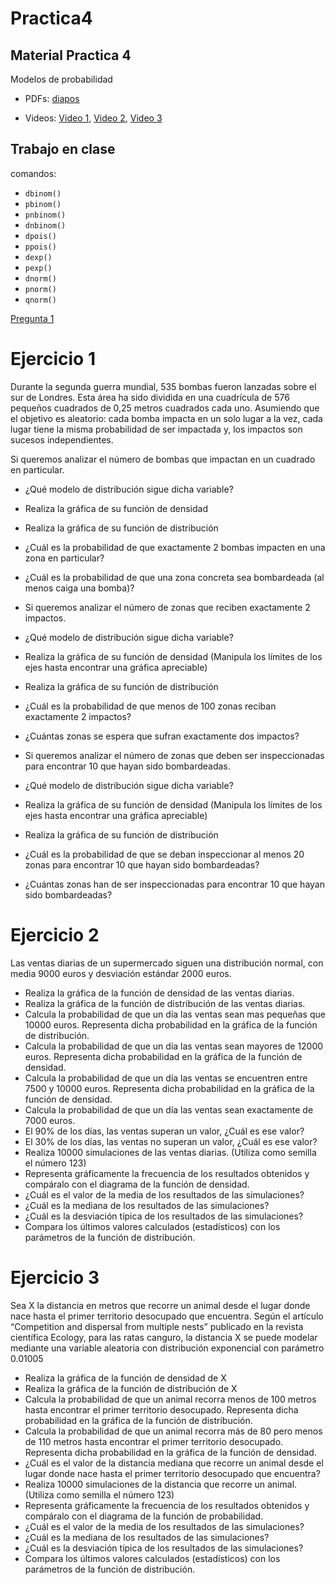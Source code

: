 # Practica4

## Material Practica 4 

Modelos de probabilidad

- PDFs: [diapos](https://github.com/alejandro-isglobal/alejandro-isglobal.github.io/blob/master/slides/Practica5.pdf)

- Videos: [Video 1](https://youtu.be/WMRgZEuSSBU), [Video 2](https://youtu.be/MG0W5-Sw48U), [Video 3](https://youtu.be/awQ34qKnZSw)

## Trabajo en clase

comandos:

- <code>dbinom()</code>
- <code>pbinom()</code>
- <code>pnbinom()</code>
- <code>dnbinom()</code>
- <code>dpois()</code>
- <code>ppois()</code>
- <code>dexp()</code>
- <code>pexp()</code>
- <code>dnorm()</code>
- <code>pnorm()</code>
- <code>qnorm()</code>



[Pregunta 1](Pregunta1.png)


# Ejercicio 1

Durante la segunda guerra mundial, 535 bombas fueron lanzadas sobre el sur de Londres. Esta área ha sido dividida en una cuadrícula de 576 pequeños cuadrados de 0,25 metros cuadrados cada uno. Asumiendo que el objetivo es aleatorio: cada bomba impacta en un solo lugar a la vez, cada lugar tiene la misma probabilidad de ser impactada y, los impactos son sucesos independientes.

Si queremos analizar el número de bombas que impactan en un cuadrado en particular. 
- ¿Qué modelo de distribución sigue dicha variable? 

- Realiza la gráfica de su función de densidad

- Realiza la gráfica de su función de distribución
- ¿Cuál es la probabilidad de que exactamente 2 bombas impacten en una zona en particular?
- ¿Cuál es la probabilidad de que una zona concreta sea bombardeada (al menos caiga una bomba)?
- Si queremos analizar el número de zonas que reciben exactamente 2 impactos.
- ¿Qué modelo de distribución sigue dicha variable? 

- Realiza la gráfica de su función de densidad (Manipula los límites de los ejes hasta encontrar una gráfica apreciable)
- Realiza la gráfica de su función de distribución
- ¿Cuál es la probabilidad de que menos de 100 zonas reciban exactamente 2 impactos?
- ¿Cuántas zonas se espera que sufran exactamente dos impactos?

- Si queremos analizar el número de zonas que deben ser inspeccionadas para encontrar 10 que hayan sido bombardeadas.
- ¿Qué modelo de distribución sigue dicha variable? 
- Realiza la gráfica de su función de densidad (Manipula los límites de los ejes hasta encontrar una gráfica apreciable)
- Realiza la gráfica de su función de distribución
- ¿Cuál es la probabilidad de que se deban inspeccionar al menos 20 zonas para encontrar 10 que hayan sido bombardeadas?
- ¿Cuántas zonas han de ser inspeccionadas para encontrar 10 que hayan sido bombardeadas?


# Ejercicio 2
Las ventas diarias de un supermercado siguen una distribución normal, con media 9000 euros y desviación estándar 2000 euros.

- Realiza la gráfica de la función de densidad de las ventas diarias.
- Realiza la gráfica de la función de distribución de las ventas diarias.
- Calcula la probabilidad de que un día las ventas sean mas pequeñas que 10000 euros. Representa dicha probabilidad en la gráfica de la función de distribución.
- Calcula la probabilidad de que un día las ventas sean mayores de 12000 euros. Representa dicha probabilidad en la gráfica de la función de densidad.
- Calcula la probabilidad de que un día las ventas se encuentren entre 7500 y 10000 euros. Representa dicha probabilidad en la gráfica de la función de densidad.  
- Calcula la probabilidad de que un día las ventas sean exactamente de 7000 euros.
- El 90% de los días, las ventas superan un valor, ¿Cuál es ese valor?
- El 30% de los días, las ventas no superan un valor, ¿Cuál es ese valor?
- Realiza 10000 simulaciones de las ventas diarias. (Utiliza como semilla el número 123)
- Representa gráficamente la frecuencia de los resultados obtenidos y compáralo con el diagrama de la función de densidad.
- ¿Cuál es el valor de la media de los resultados de las simulaciones?
- ¿Cuál es la mediana de los resultados de las simulaciones?
- ¿Cuál es la desviación típica de los resultados de las simulaciones?
- Compara los últimos valores calculados (estadísticos) con los parámetros de la función de distribución.


# Ejercicio 3

Sea X
 la distancia en metros que recorre un animal desde el lugar donde nace hasta el primer territorio desocupado que encuentra. Según el artículo “Competition and dispersal from multiple nests” publicado en la revista científica Ecology, para las ratas canguro, la distancia X
 se puede modelar mediante una variable aleatoria con distribución exponencial con parámetro 0.01005

- Realiza la gráfica de la función de densidad de X
- Realiza la gráfica de la función de distribución de X
- Calcula la probabilidad de que un animal recorra menos de 100 metros hasta encontrar el primer territorio desocupado. Representa dicha probabilidad en la gráfica de la función de distribución.
- Calcula la probabilidad de que un animal recorra más de 80 pero menos de 110 metros hasta encontrar el primer territorio desocupado. Representa dicha probabilidad en la gráfica de la función de densidad.
- ¿Cuál es el valor de la distancia mediana que recorre un animal desde el lugar donde nace hasta el primer territorio desocupado que encuentra?
- Realiza 10000 simulaciones de la distancia que recorre un animal. (Utiliza como semilla el número 123)
- Representa gráficamente la frecuencia de los resultados obtenidos y compáralo con el diagrama de la función de probabilidad.
- ¿Cuál es el valor de la media de los resultados de las simulaciones?
- ¿Cuál es la mediana de los resultados de las simulaciones?
- ¿Cuál es la desviación típica de los resultados de las simulaciones?
- Compara los últimos valores calculados (estadísticos) con los parámetros de la función de distribución.















